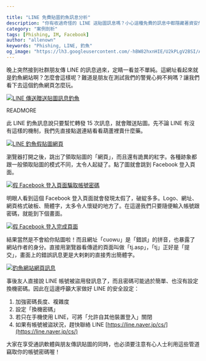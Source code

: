 ```yaml
---

title: "LINE 免費貼圖釣魚訊息分析"
description: "你有收過奇怪的 LINE 送貼圖訊息嗎？小心這種免費的訊息中都隱藏著資安危機！攻擊者常利用通訊軟體想盡辦法竊取你的帳號密碼，不得不慎！"
category: "案例剖析"
tags: [Phishing, IM, Facebook]
author: "allenown"
keywords: "Phishing, LINE, 釣魚"
og_image: "https://lh3.googleusercontent.com/-hBW82hxnHIE/U2kPLgV2BSI/AAAAAAAAAU4/wpXMZ7eVtqU/w381-h677-no/LINE_Phishing_02.png"
---
```



晚上突然接到社群朋友傳 LINE 的訊息過來，定睛一看並不單純。這網址看起來就是釣魚網站啊？怎麼會這樣呢？難道是朋友在測試我們的警覺心夠不夠嗎？讓我們看下去這個釣魚網頁怎麼玩。

[![LINE 傳送贈送貼圖訊息釣魚](https://lh3.googleusercontent.com/-ynmXJsHIv0w/U2kPLvxOvkI/AAAAAAAAAUw/qG0y0Ahcf44/w381-h677-no/LINE_Phishing_01.png "LINE 傳送贈送貼圖訊息釣魚")](https://lh3.googleusercontent.com/-ynmXJsHIv0w/U2kPLvxOvkI/AAAAAAAAAUw/qG0y0Ahcf44/s2560/LINE_Phishing_01.png)

READMORE

此 LINE 釣魚訊息說只要幫忙轉發 15 次訊息，就會贈送貼圖。先不論 LINE 有沒有這樣的機制，我們先直接點選連結看看葫蘆裡賣什麼藥。

[![LINE 釣魚假貼圖網頁](https://lh3.googleusercontent.com/-hBW82hxnHIE/U2kPLgV2BSI/AAAAAAAAAU4/wpXMZ7eVtqU/w381-h677-no/LINE_Phishing_02.png "LINE 釣魚假貼圖網頁")](https://lh3.googleusercontent.com/-hBW82hxnHIE/U2kPLgV2BSI/AAAAAAAAAU4/wpXMZ7eVtqU/s2560/LINE_Phishing_02.png)

瀏覽器打開之後，跳出了領取貼圖的「網頁」，而且還有詭異的紅字。各種跡象都跟一般領取貼圖的模式不同，太令人起疑了。點了圖就會跳到 Facebook 登入頁面。

[![假 Facebook 登入頁面騙取帳號密碼](https://lh6.googleusercontent.com/--bO6e0Rrqwc/U2kPLHyDyCI/AAAAAAAAAUk/a4qob4-uzPI/w381-h677-no/LINE_Phishing_03.png "假 Facebook 登入頁面騙取帳號密碼")](https://lh6.googleusercontent.com/--bO6e0Rrqwc/U2kPLHyDyCI/AAAAAAAAAUk/a4qob4-uzPI/s2560/LINE_Phishing_03.png)

明眼人看到這個 Facebook 登入頁面就會發現太假了，破綻多多。Logo、網址、網頁格式破板、簡體字，太多令人懷疑的地方了。在這邊我們只要隨便輸入帳號跟密碼，就能到下個畫面。

[![假 Facebook 登入完成頁面](https://lh3.googleusercontent.com/-gCfMgE3Jp3A/U2kPMJmUgYI/AAAAAAAAAUs/WuzFRNt3LXI/w381-h677-no/LINE_Phishing_04.png "假 Facebook 登入完成頁面")](https://lh3.googleusercontent.com/-gCfMgE3Jp3A/U2kPMJmUgYI/AAAAAAAAAUs/WuzFRNt3LXI/s2560/LINE_Phishing_04.png)

結果當然是不會給你貼圖啦！而且網址「cuowu」是「錯誤」的拼音，也暴露了網站作者的身分。直接用瀏覽器看傳遞的頁面叫做「tj.asp」，「tj」正好是「提交」，畫面上的錯誤訊息更是大剌剌的直接秀出簡體字。

[![釣魚網站網頁訊息](https://lh5.googleusercontent.com/-4oNH9XJfjG0/U2kPMrUGMVI/AAAAAAAAAU0/kHzzJHSlNvM/w786-h647-no/LINE_Phishing_05.png "釣魚網站網頁訊息")](https://lh5.googleusercontent.com/-4oNH9XJfjG0/U2kPMrUGMVI/AAAAAAAAAU0/kHzzJHSlNvM/s2560/LINE_Phishing_05.png)

事後友人直接說 LINE 帳號被盜用發訊息了，而且密碼可能過於簡單、也沒有設定換機密碼。因此在這邊呼籲大家做好 LINE 的安全設定：

1. 加強密碼長度、複雜度
2. 設定「換機密碼」
3. 若只在手機使用 LINE，可將「允許自其他裝置登入」關閉
4. 如果有帳號被盜狀況，趕快聯絡 LINE [https://line.naver.jp/cs/](https://line.naver.jp/cs/)

大家在享受通訊軟體與朋友傳訊貼圖的同時，也必須要注意有心人士利用這些管道竊取你的帳號密碼喔！

